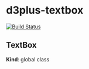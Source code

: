 # d3plus-textbox

[![Build Status](https://travis-ci.org/d3plus/d3plus-textbox.svg?branch=master)](https://travis-ci.org/d3plus/d3plus-textbox)

<a name="TextBox"></a>
## TextBox
**Kind**: global class  
